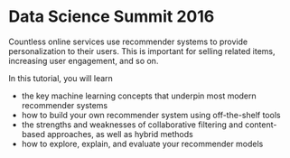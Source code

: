 # Data Science Summit 2016 

Countless online services use recommender systems to provide personalization to
their users. This is important for selling related items, increasing user
engagement, and so on. 

In this tutorial, you will learn
- the key machine learning concepts that underpin most modern recommender systems
- how to build your own recommender system using off-the-shelf tools
- the strengths and weaknesses of collaborative filtering and content-based
  approaches, as well as hybrid methods
- how to explore, explain, and evaluate your recommender models


